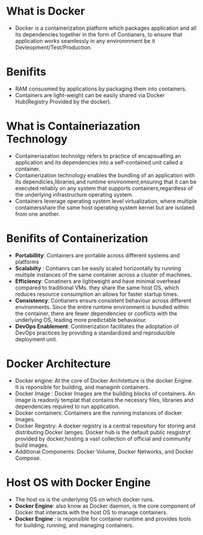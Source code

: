 # What is Docker
- Docker is a containerization platform which packages application and all its dependencies together in the form of Contianers, to ensure that application works seamlessly in any environmment be it Devleopment/Test/Production.
# Benifits 
- RAM consusmed by applications by packaging them into containers.
- Containers are light-weight can be easily shared via Docker Hub(Registry Provided by the docker).
# What is Containeriazation Technology
- Containeriazation technolgy refers to practice of encapsualting an application and its dependencies into a self-contained unit called a container.
- Containerization technology enables the bundling of an application with its dependicies,libraries,and runtime environment,ensuring that it can be executed reliably on any system that supports containers,regardless of the underlying infrastructure operating system.
- Containers leverage operating system level virtualization, where multiple containersshare the same host operating system kernel but are isolated from one another.
# Benifits of Containerization
 - **Portabillity**: Containers are  portable across different systems and platforms
 - **Scalabilty** : Contianrs can be easily scaled horizontally by running multiple instances of the same container across a cluster of machines.
 - **Efficiency**: Conatiners are lightweight and have minimal overhead compared to traditional VMs. they share the same host OS, which reduces resource consumption an allows for faster startup times.
 - **Consistency**: Contianers ensure consistent behaviour across different environments. Since the entire runtime environment is bundled within the container, there are fewer dependencies or conflicts with the underlying OS, leading more predictable behavaiour.
- **DevOps Enablement**: Continerization facilitates the adoptation of DevOps practices by providing a standardized and reproducible deployment unit.
# Docker Architecture
-  Docker engine: At the core of Docker Architetture is the docker Engine. It is reponsible for building, and managinh containers.
-  Docker Image : Docker Images are the building blocks of containers. An image is readonly templat that contains the necessry files, libraries and dependencies required to run application.
-  Docker containers: Containers are the running instances of docker Images.
-  Docker Registry: A docker registry is a central repository for storing and distributing Docker Iamges.  Docker hub is the default public resgistryt provided by docker,hosting a vast collection of official and community build images.
-  Additional Components: Docker Volume, Docker Networks, and Docker Compose.
# Host OS with Docker Engine
- The host os is the underlying OS on which docker runs.
- **Docker Engine**: also know as Docker daemon, is the core component of Docker that interacts with the host OS to manage containers.
- **Docker Engine** : is reponsible for container runtime and provides tools for building, running, and managing containers.
